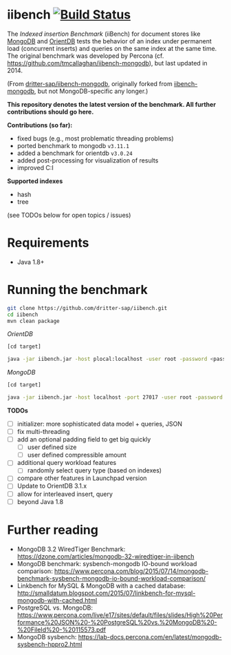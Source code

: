 iibench [![Build Status](https://travis-ci.com/dritter-sap/iibench.svg?branch=master)](https://travis-ci.com/dritter-sap/iibench)
===============

The *Indexed insertion Benchmark* (iiBench) for document stores like [MongoDB](https://www.mongodb.com/) and [OrientDB](https://orientdb.org/) tests the behavior of an index under permanent load (concurrent inserts) and queries on the same index at the same time.
The original benchmark was developed by Percona (cf. https://github.com/tmcallaghan/iibench-mongodb), but last updated in 2014.

(From [dritter-sap/iibench-mongodb](https://github.com/dritter-sap/iibench-mongodb), originally forked from [iibench-mongodb](https://github.com/tmcallaghan/iibench-mongodb), but not MongoDB-specific any longer.)

**This repository denotes the latest version of the benchmark. All further contributions should go here.**

**Contributions (so far):**
* fixed bugs (e.g., most problematic threading problems)
* ported benchmark to mongodb `v3.11.1`
* added a benchmark for orientdb `v3.0.24`
* added post-processing for visualization of results
* improved C:I

**Supported indexes**

- hash
- tree

(see TODOs below for open topics / issues)

Requirements
=====================

* Java 1.8+
<!---* The MongoDB Java driver must exist and be in the CLASSPATH, as in "export CLASSPATH=/home/tcallaghan/java_goodies/mongo-2.11.4.jar:.". If you don't already have the MongoDB Java driver, then execute the following two commands:

```bash
wget http://central.maven.org/maven2/org/mongodb/mongo-java-driver/2.11.4/mongo-java-driver-2.11.4.jar
export CLASSPATH=$PWD/mongo-java-driver-2.11.4.jar:$CLASSPATH

```

* This example assumes that you already have a MongoDB server running on the same machine as the iiBench client application.
* You can connect a different server or port by editing the run.simple.bash script. -->


Running the benchmark
=====================

<!---#In the default configuration the benchmark will run for 1 hour, or 100 million inserts, whichever comes first.-->

```bash
git clone https://github.com/dritter-sap/iibench.git
cd iibench
mvn clean package

```

<!---*[optionally edit run.simple.bash to modify the benchmark behavior]*-->

*OrientDB*

```bash 
[cd target]

java -jar iibench.jar -host plocal:localhost -user root -password <password> -maxRows 1000000 -numDocsPerInsert 1000 -queryNumDocsBegin 1000000 -numWriterThreads 1 -numQueryThreads 1 -dbType orientdb

```

*MongoDB*

```bash
[cd target]

java -jar iibench.jar -host localhost -port 27017 -user root -password <password> -maxRows 1000000 -numDocsPerInsert 1000 -queryNumDocsBegin 100000 -numWriterThreads 1 -numQueryThreads 1 -dbType mongodb
```

**TODOs**
- [ ] initializer: more sophisticated data model + queries, JSON
- [ ] fix multi-threading
- [ ] add an optional padding field to get big quickly
  - [ ] user defined size
  - [ ] user defined compressible amount
- [ ] additional query workload features
  - [ ] randomly select query type (based on indexes)
- [ ] compare other features in Launchpad version
- [ ] Update to OrientDB 3.1.x
- [ ] allow for interleaved insert, query
- [ ] beyond Java 1.8

Further reading
===============

* MongoDB 3.2 WiredTiger Benchmark: https://dzone.com/articles/mongodb-32-wiredtiger-in-iibench
* MongoDB benchmark: sysbench-mongodb IO-bound workload comparison: https://www.percona.com/blog/2015/07/14/mongodb-benchmark-sysbench-mongodb-io-bound-workload-comparison/
* Linkbench for MySQL & MongoDB with a cached database: http://smalldatum.blogspot.com/2015/07/linkbench-for-mysql-mongodb-with-cached.html
* PostgreSQL vs. MongoDB: https://www.percona.com/live/e17/sites/default/files/slides/High%20Performance%20JSON%20-%20PostgreSQL%20vs.%20MongoDB%20-%20FileId%20-%20115573.pdf
* MongoDB sysbench: https://lab-docs.percona.com/en/latest/mongodb-sysbench-hppro2.html
